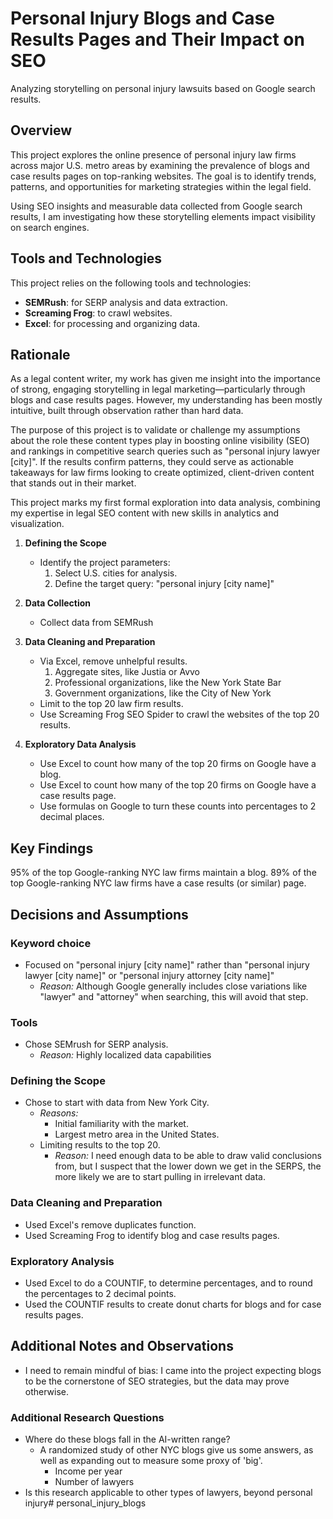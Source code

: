 
# Personal Injury Blogs and Case Results Pages and Their Impact on SEO
Analyzing storytelling on personal injury lawsuits based on Google search results.

## Overview
This project explores the online presence of personal injury law firms across major U.S. metro areas by examining the prevalence of blogs and case results pages on top-ranking websites. The goal is to identify trends, patterns, and opportunities for marketing strategies within the legal field.

Using SEO insights and measurable data collected from Google search results, I am investigating how these storytelling elements impact visibility on search engines.

## Tools and Technologies
This project relies on the following tools and technologies:
- **SEMRush**: for SERP analysis and data extraction.
- **Screaming Frog**: to crawl websites.
- **Excel**: for processing and organizing data.

## Rationale
As a legal content writer, my work has given me insight into the importance of strong, engaging storytelling in legal marketing—particularly through blogs and case results pages. However, my understanding has been mostly intuitive, built through observation rather than hard data.

The purpose of this project is to validate or challenge my assumptions about the role these content types play in boosting online visibility (SEO) and rankings in competitive search queries such as "personal injury lawyer [city]". If the results confirm patterns, they could serve as actionable takeaways for law firms looking to create optimized, client-driven content that stands out in their market.

This project marks my first formal exploration into data analysis, combining my expertise in legal SEO content with new skills in analytics and visualization.

1. **Defining the Scope**
    - Identify the project parameters:
        1. Select U.S. cities for analysis.
        2. Define the target query: "personal injury [city name]"

2. **Data Collection**
    - Collect data from SEMRush
3. **Data Cleaning and Preparation**
    - Via Excel, remove unhelpful results.
        1. Aggregate sites, like Justia or Avvo
        2. Professional organizations, like the New York State Bar
        3. Government organizations, like the City of New York
    - Limit to the top 20 law firm results.
    - Use Screaming Frog SEO Spider to crawl the websites of the top 20 results.
4. **Exploratory Data Analysis**
    - Use Excel to count how many of the top 20 firms on Google have a blog.
    - Use Excel to count how many of the top 20 firms on Google have a case results page.
    - Use formulas on Google to turn these counts into percentages to 2 decimal places.

## Key Findings
95% of the top Google-ranking NYC law firms maintain a blog.
89% of the top Google-ranking NYC law firms have a case results (or similar) page.

## Decisions and Assumptions
### Keyword choice
- Focused on "personal injury [city name]" rather than "personal injury lawyer [city name]" or "personal injury attorney [city name]"
  - *Reason:* Although Google generally includes close variations like "lawyer" and "attorney" when searching, this will avoid that step.
### Tools
- Chose SEMrush for SERP analysis.
  - *Reason:* Highly localized data capabilities
### Defining the Scope
- Chose to start with data from New York City.
  - *Reasons:*
    - Initial familiarity with the market.
    - Largest metro area in the United States.
  - Limiting results to the top 20.
    - *Reason:* I need enough data to be able to draw valid conclusions from, but I suspect that the lower down we get in the SERPS, the more likely we are to start pulling in irrelevant data.
### Data Cleaning and Preparation
- Used Excel's remove duplicates function.
- Used Screaming Frog to identify blog and case results pages.
### Exploratory Analysis
- Used Excel to do a COUNTIF, to determine percentages, and to round the percentages to 2 decimal points.
- Used the COUNTIF results to create donut charts for blogs and for case results pages.

## Additional Notes and Observations
- I need to remain mindful of bias: I came into the project expecting blogs to be the cornerstone of SEO strategies, but the data may prove otherwise.

### Additional Research Questions
- Where do these blogs fall in the AI-written range? 
    - A randomized study of other NYC blogs give us some answers, as well as expanding out to measure some proxy of 'big'.
        - Income per year
        - Number of lawyers
- Is this research applicable to other types of lawyers, beyond personal injury# personal_injury_blogs
